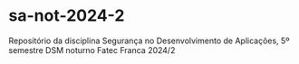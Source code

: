 # sa-not-2024-2
Repositório da disciplina Segurança no Desenvolvimento de Aplicações, 5º semestre DSM noturno Fatec Franca 2024/2
